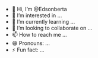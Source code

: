 - 👋 Hi, I’m @Edsonberta
- 👀 I’m interested in ...
- 🌱 I’m currently learning ...
- 💞️ I’m looking to collaborate on ...
- 📫 How to reach me ...
- 😄 Pronouns: ...
- ⚡ Fun fact: ...

<!---
Edsonberta/Edsonberta is a ✨ special ✨ repository because its `README.md` (this file) appears on your GitHub profile.
You can click the Preview link to take a look at your changes.
--->
